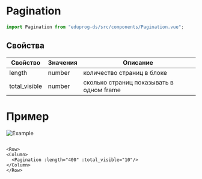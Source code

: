 # Pagination

```js
import Pagination from "eduprog-ds/src/components/Pagination.vue";
```

## Свойства

| Свойство | Значения                  | Описание                                |
| -------- | ------------------------- | --------------------------------------- |
| length | number                    | количество страниц в блоке                      |
| total_visible     | number | сколько страниц показывать в одном frame                            |

# Пример

![Example](https://i.imgur.com/hey9vbg.gif)

```vue

<Row>
<Column>
  <Pagination :length="400" :total_visible="10"/>
</Column>
</Row>
```